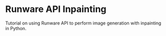 # Runware API Inpainting

Tutorial on using Runware API to perform image generation with inpainting in Python. 

